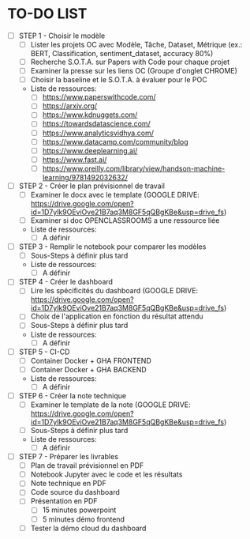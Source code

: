 **TO-DO LIST**
===========

- [ ] STEP 1 - Choisir le modèle
    - [ ] Lister les projets OC avec Modèle, Tâche, Dataset, Métrique (ex.: BERT, Classification, sentiment_dataset, accuracy 80%)
    - [ ] Recherche S.O.T.A. sur Papers with Code pour chaque projet
    - [ ] Examiner la presse sur les liens OC (Groupe d'onglet CHROME)
    - [ ] Choisir la baseline et le S.O.T.A. à évaluer pour le POC
    - Liste de ressources:
        - [ ] https://www.paperswithcode.com/
        - [ ] https://arxiv.org/
        - [ ] https://www.kdnuggets.com/
        - [ ] https://towardsdatascience.com/
        - [ ] https://www.analyticsvidhya.com/
        - [ ] https://www.datacamp.com/community/blog
        - [ ] https://www.deeplearning.ai/
        - [ ] https://www.fast.ai/
        - [ ] https://www.oreilly.com/library/view/handson-machine-learning/9781492032632/
- [ ] STEP 2 - Créer le plan prévisionnel de travail
    - [ ] Examiner le docx avec le template (GOOGLE DRIVE: https://drive.google.com/open?id=1D7ylk9OEviOve21B7aq3M8GF5qQBgKBe&usp=drive_fs)
    - [ ] Examiner si doc OPENCLASSROOMS a une ressource liée
    - Liste de ressources:
        - [ ] A définir
- [ ] STEP 3 - Remplir le notebook pour comparer les modèles
    - [ ] Sous-Steps à définir plus tard
    - Liste de ressources:
        - [ ] A définir
- [ ] STEP 4 - Créer le dashboard
    - [ ] Lire les spécificités du dashboard (GOOGLE DRIVE: https://drive.google.com/open?id=1D7ylk9OEviOve21B7aq3M8GF5qQBgKBe&usp=drive_fs)
    - [ ] Choix de l'application en fonction du résultat attendu
    - [ ] Sous-Steps à définir plus tard
    - Liste de ressources:
        - [ ] A définir
- [ ] STEP 5 - CI-CD
    - [ ] Container Docker + GHA FRONTEND
    - [ ] Container Docker + GHA BACKEND
    - Liste de ressources:
        - [ ] A définir
- [ ] STEP 6 - Créer la note technique
    - [ ] Examiner le template de la note (GOOGLE DRIVE: https://drive.google.com/open?id=1D7ylk9OEviOve21B7aq3M8GF5qQBgKBe&usp=drive_fs)
    - [ ] Sous-Steps à définir plus tard
    - Liste de ressources:
        - [ ] A définir
- [ ] STEP 7 - Préparer les livrables
    - [ ] Plan de travail prévisionnel en PDF
    - [ ] Notebook Jupyter avec le code et les résultats
    - [ ] Note technique en PDF
    - [ ] Code source du dashboard
    - [ ] Présentation en PDF
        - [ ] 15 minutes powerpoint
        - [ ] 5 minutes démo frontend
    - [ ] Tester la démo cloud du dashboard
